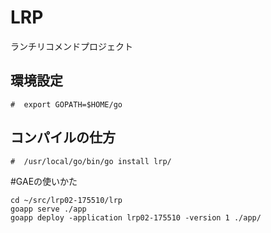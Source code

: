 # LRP
ランチリコメンドプロジェクト


## 環境設定
`#  export GOPATH=$HOME/go`
## コンパイルの仕方
`#  /usr/local/go/bin/go install lrp/`


#GAEの使いかた
```
cd ~/src/lrp02-175510/lrp
goapp serve ./app
goapp deploy -application lrp02-175510 -version 1 ./app/
```
